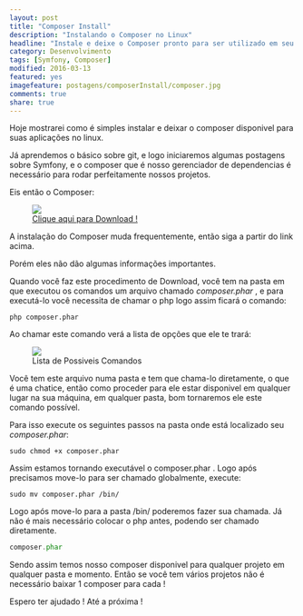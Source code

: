 ```yaml
---
layout: post
title: "Composer Install"
description: "Instalando o Composer no Linux"
headline: "Instale e deixe o Composer pronto para ser utilizado em seu linux."
category: Desenvolvimento
tags: [Symfony, Composer]
modified: 2016-03-13
featured: yes
imagefeature: postagens/composerInstall/composer.jpg
comments: true
share: true
---
```


Hoje mostrarei como é simples instalar e deixar o composer disponivel para suas aplicações no linux.

Já aprendemos o básico sobre git, e logo iniciaremos algumas postagens sobre Symfony, e o composer que é nosso gerenciador de dependencias é necessário para rodar perfeitamente nossos projetos.

Eis então o Composer:

<figure>
	<img src="{{ site.url }}/images/postagens/composerInstall/composerLogo.png">
	<figcaption><a href="https://getcomposer.org/download/" data-toggle="tooltip" title="Eis o Maestro">Clique aqui para Download !</a></figcaption>
</figure>

A instalação do Composer muda frequentemente, então siga a partir do link acima.

Porém eles não dão algumas informações importantes.

Quando você faz este procedimento de Download, você tem na pasta em que executou os comandos um arquivo chamado *composer.phar* , e para executá-lo você necessita de chamar o php logo assim ficará o comando:

    php composer.phar


Ao chamar este comando verá a lista de opções que ele te trará:

<figure>
	<img src="{{ site.url }}/images/postagens/composerInstall/chamadaComposer.png">
	<figcaption><a data-toggle="tooltip" title="Chamada do Composer">Lista de Possiveis Comandos</a></figcaption>
</figure>

Você tem este arquivo numa pasta e tem que chama-lo diretamente, o que é uma chatice, então como proceder para ele estar disponivel em qualquer lugar na sua máquina, em qualquer pasta, bom tornaremos ele este comando possível.

Para isso execute os seguintes passos na pasta onde está localizado seu *composer.phar*:

    sudo chmod +x composer.phar


Assim estamos tornando executável o composer.phar .
Logo após precisamos move-lo para ser chamado globalmente, execute:

    sudo mv composer.phar /bin/


Logo após move-lo para a pasta /bin/ poderemos fazer sua chamada.
Já não é mais necessário colocar o php antes, podendo ser chamado diretamente.
```php
composer.phar
```

Sendo assim temos nosso composer disponivel para qualquer projeto em qualquer pasta e momento.
Então se você tem vários projetos não é necessário baixar 1 composer para cada !

Espero ter ajudado ! Até a próxima !
